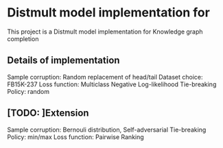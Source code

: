 # Distmult model implementation for 

This project is a Distmult model implementation for Knowledge graph completion

## Details of implementation
Sample corruption: Random replacement of head/tail
Dataset choice: FB15K-237
Loss function: Multiclass Negative Log-likelihood
Tie-breaking Policy: random

## [TODO: ]Extension
Sample corruption: Bernouli distribution, Self-adversarial
Tie-breaking Policy: min/max
Loss function: Pairwise Ranking
